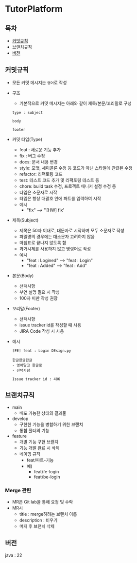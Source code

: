 # TutorPlatform

## 목차

* [커밋규칙](https://github.com/LocalGovernmentx/TutorPlatform/blob/main/README.md#커밋-규칙)
* [브랜치규칙](https://github.com/LocalGovernmentx/TutorPlatform/blob/main/README.md#브랜치-규칙)
* [버전](https://github.com/LocalGovernmentx/TutorPlatform/blob/main/README.md#버전)



## 커밋규칙

- 모든 커밋 메시지는 `영어`로 작성
- 구조
    - 기본적으로 커밋 메시지는 아래와 같이 제목/본문/꼬리말로 구성
    
    ```
    type : subject
    
    body
    
    footer
    ```
    
- 커밋 타입(Type)
    - feat : 새로운 기능 추가
    - fix : 버그 수정
    - docs: 문서 내용 변경
    - style: 포맷, 세미콜론 수정 등 코드가 아닌 스타일에 관련된 수정
    - refactor: 리팩토링 코드
    - test: 테스트 코드 추가 및 리팩토링 테스트 등
    - chore: build task 수정, 프로젝트 매니저 설정 수정 등
    - 타입은 소문자로 시작
    - 타입은 항상 대괄호 안에 파트를 입력하여 시작
    - 예시
        - "fix" --> ''[HW] fix'
- 제목(Subject)
    - 제목은 50자 이내로, 대문자로 시작하며 모두 소문자로 작성
    - 파일명의 경우에는 대소문자 고려하지 않음
    - 마침표로 끝나지 않도록 함
    - 과거시제를 사용하지 않고 명령어로 작성
    - 예시
        - "feat : Logined" --> "feat : Login"
        - "feat : Added" --> "feat : Add"
- 본문(Body)
    - 선택사항
    - 부연 설명 필요 시 작성
    - 100자 미만 작성 권장
- 꼬리말(Footer)
    - 선택사항
    - issue tracker id를 작성할 때 사용
    - JIRA Code 작성 시 사용
- 예시
    
    ```
    [FE] feat : Login DEsign.py
    
    한글한글한글
    - 영어말고 한글로
    - 선택사항
    
    Issue tracker id : 486
    ```
    
## 브랜치규칙


- main
    - 배포 가능한 상태의 결과물
- develop
    - 구현한 기능을 병합하기 위한 브랜치
    - 통합 폴더의 기능
- feature
    - 개별 기능 구현 브랜치
    - 기능 개발 완료 시 삭제
    - 네이밍 규칙
        - feat/파트-기능
        - 예)
            - feat/fe-login
            - feat/be-login

### Merge 관련

- MR은 Git lab을 통해 요청 및 수락
- MR시
    - title : merge하려는 브랜치 이름
    - description : 비우기
    - 머지 후 브랜치 삭제

## 버전
java : 22